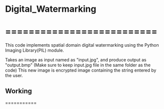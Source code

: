 # Digital_Watermarking
# ==========================

This code implements spatial domain digital watermarking using the Python Imaging Library(PIL) module.

Takes an image as input named as "input.jpg", and produce output as "output.bmp" (Make sure to keep input.jpg file in the same folder as the code)
This new image is encrypted image containing the string entered by the user.

## Working
===========
